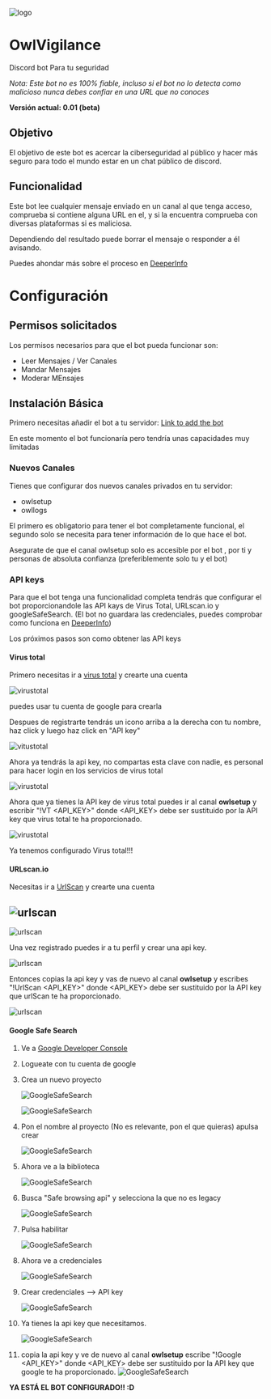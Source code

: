 ![logo](../Images/LogoOwlVigilance.jpg)

# OwlVigilance
Discord bot Para tu seguridad

*Nota: Este bot no es 100% fiable, incluso si el bot no lo detecta como malicioso nunca debes confiar en una URL que no conoces*

**Versión actual: 0.01 (beta)**
## Objetivo
El objetivo de este bot es acercar la ciberseguridad al público y hacer más seguro para todo el mundo estar en un chat público de discord.

## Funcionalidad

Este bot lee cualquier mensaje enviado en un canal al que tenga acceso, comprueba si contiene alguna URL en el, y si la encuentra comprueba con diversas plataformas si es maliciosa.

Dependiendo del resultado puede borrar el mensaje o responder a él avisando.

Puedes ahondar más sobre el proceso en [DeeperInfo](DeeperInfo.md#owlvigilance-work)

# Configuración

## Permisos solicitados

Los permisos necesarios para que el bot pueda funcionar son:

* Leer Mensajes / Ver Canales
* Mandar Mensajes
* Moderar MEnsajes 

## Instalación Básica

Primero necesitas añadir el bot a tu servidor:
[Link to add the bot](https://discord.com/api/oauth2/authorize?client_id=1156270414960541758&permissions=11264&redirect_uri=https%3A%2F%2Fgithub.com%2Ftrilogi77%2FOwlVigilance&scope=bot)

En este momento el bot funcionaría pero tendría unas capacidades muy limitadas

### Nuevos Canales

Tienes que configurar dos nuevos canales privados en tu servidor:
* owlsetup
* owllogs

El primero es obligatorio para tener el bot completamente funcional, el segundo solo se necesita para tener información de lo que hace el bot.

Asegurate de que el canal owlsetup solo es accesible por el bot , por ti y personas de absoluta confianza (preferiblemente solo tu y el bot)

### API keys

Para que el bot tenga una funcionalidad completa tendrás que configurar el bot proporcionandole las API kays de Virus Total, URLscan.io y googleSafeSearch. (El bot no guardara las credenciales, puedes comprobar como funciona en [DeeperInfo](DeeperInfo.md#how-does-the-bot-get-the-api-keys))

Los próximos pasos son como obtener las API keys

#### Virus total

Primero necesitas ir a  [virus total](https://www.virustotal.com/) y crearte una cuenta

![virustotal](../Images/virusTotal.png)

puedes usar tu cuenta de google para crearla

Despues de registrarte tendrás un icono arriba a la derecha con tu nombre, haz click  y luego haz click en "API key"

![vitustotal](../Images/virusTotal2.png)

Ahora ya tendrás la api key, no compartas esta clave con nadie, es personal para hacer login en los servicios de virus total

![virustotal](../Images/virusTotal3.png)

Ahora que ya tienes la API key de virus total puedes ir al canal **owlsetup** y escribir "!VT <API_KEY>" donde <API_KEY> debe ser sustituido por la API key que virus total te ha proporcionado.

![virustotal](../Images/virusTotal4.png)

Ya tenemos configurado Virus total!!!


#### URLscan.io

Necesitas ir a [UrlScan](https://urlscan.io/) y crearte una cuenta

![urlscan](../Images/urlscan.png)
-
![urlscan](../Images/urlscan2.png)

Una vez registrado puedes ir a tu perfil y crear una api key.

![urlscan](../Images/urlscan3.png)

Entonces copias la api key y vas de nuevo al canal
 **owlsetup** y escribes "!UrlScan <API_KEY>" donde <API_KEY> debe ser sustituido por la API key que urlScan te ha proporcionado.

![urlscan](../Images/urlscan4.png)


#### Google Safe Search

1. Ve a [Google Developer Console](https://console.developers.google.com/)
2. Logueate con tu cuenta de google
3. Crea un nuevo proyecto
   
   ![GoogleSafeSearch](../Images/googleSafesearch.png)

   ![GoogleSafeSearch](../Images/googleSafesearch2.png)
4. Pon el nombre al proyecto (No es relevante, pon el que quieras) apulsa crear
   
   ![GoogleSafeSearch](../Images/googleSafesearch3.png)
5. Ahora ve a la biblioteca
   
   ![GoogleSafeSearch](../Images/googleSafesearch4.png)
6. Busca "Safe browsing api" y selecciona la que no es legacy
   
   ![GoogleSafeSearch](../Images/googleSafesearch5.png)
7. Pulsa habilitar
   
   ![GoogleSafeSearch](../Images/googleSafesearch6.png)
8. Ahora ve a credenciales
   
   ![GoogleSafeSearch](../Images/googleSafesearch7.png)
9.  Crear credenciales --> API key
    
    ![GoogleSafeSearch](../Images/googleSafesearch8.png)
10. Ya tienes la api key que necesitamos.
    
    ![GoogleSafeSearch](../Images/googleSafesearch9.png)

11. copia la api key y ve de nuevo al canal **owlsetup** escribe "!Google  <API_KEY>" donde <API_KEY> debe ser sustituido por la API key que google te ha proporcionado.
   ![GoogleSafeSearch](../Images/googleSafesearch10.png)

**YA ESTÁ EL BOT CONFIGURADO!! :D**